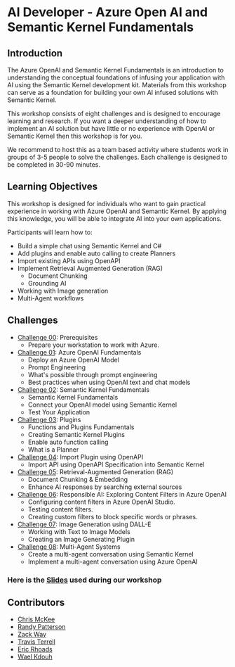 # AI Developer - Azure Open AI and Semantic Kernel Fundamentals

## Introduction

The Azure OpenAI and Semantic Kernel Fundamentals is an introduction to understanding the conceptual foundations of infusing your application with AI using the Semantic Kernel development kit. Materials from this workshop can serve as a foundation for building your own AI infused solutions with Semantic Kernel.

This workshop consists of eight challenges and is designed to encourage learning and research. If you want a deeper understanding of how to implement an AI solution but have little or no experience with OpenAI or Semantic Kernel then this workshop is for you.

We recommend to host this as a team based activity where students work in groups of 3-5 people to solve the challenges. Each challenge is designed to be completed in 30-90 minutes.

## Learning Objectives

This workshop is designed for individuals who want to gain practical experience in working with Azure OpenAI and Semantic Kernel. By applying this knowledge, you will be able to integrate AI into your own applications.

Participants will learn how to:

- Build a simple chat using Semantic Kernel and C#
- Add plugins and enable auto calling to create Planners
- Import existing APIs using OpenAPI
- Implement Retrieval Augmented Generation (RAG)
  - Document Chunking
  - Grounding AI
- Working with Image generation
- Multi-Agent workflows

## Challenges

- [Challenge 00](./challenges/Challenge-00.md): Prerequisites
  - Prepare your workstation to work with Azure.
- [Challenge 01](./challenges/Challenge-01.md): Azure OpenAI Fundamentals
  - Deploy an Azure OpenAI Model
  - Prompt Engineering
  - What's possible through prompt engineering
  - Best practices when using OpenAI text and chat models
- [Challenge 02](./challenges/Challenge-02.md): Semantic Kernel Fundamentals
  - Semantic Kernel Fundamentals
  - Connect your OpenAI model using Semantic Kernel
  - Test Your Application
- [Challenge 03](./challenges/Challenge-03.md): Plugins
  - Functions and Plugins Fundamentals
  - Creating Semantic Kernel Plugins
  - Enable auto function calling
  - What is a Planner
- [Challenge 04](./challenges/Challenge-04.md): Import Plugin using OpenAPI
  - Import API using OpenAPI Specification into Semantic Kernel
- [Challenge 05](./challenges/Challenge-05.md): Retrieval-Augmented Generation (RAG)
  - Document Chunking & Embedding
  - Enhance AI responses by searching external sources
- [Challenge 06](./challenges/Challenge-06.md): Responsible AI: Exploring Content Filters in Azure OpenAI
  - Configuring content filters in Azure OpenAI Studio.
  - Testing content filters.
  - Creating custom filters to block specific words or phrases.
- [Challenge 07](./challenges/Challenge-07.md): Image Generation using DALL-E
  - Working with Text to Image Models
  - Creating an Image Generating Plugin
- [Challenge 08](./challenges/Challenge-08.md): Multi-Agent Systems
  - Create a multi-agent conversation using Semantic Kernel
  - Implement a multi-agent conversation using Azure OpenAI

### Here is the [Slides](./challenges/Resources/Lectures.pdf) used during our workshop

## Contributors

- [Chris McKee](https://github.com/ChrisMcKee1)
- [Randy Patterson](https://github.com/RandyPatterson)
- [Zack Way](https://github.com/seiggy)
- [Travis Terrell](https://github.com/travisterrell)
- [Eric Rhoads](https://github.com/ecrhoads)
- [Wael Kdouh](https://github.com/waelkdouh)
